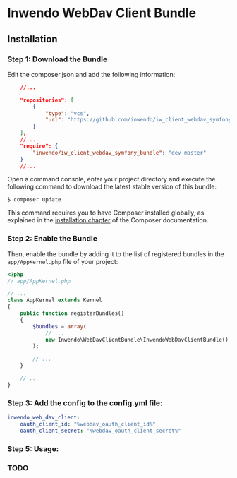 Inwendo WebDav Client Bundle
========================

Installation
------------

### Step 1: Download the Bundle

Edit the composer.json and add the following information:

````json
    //...

    "repositories": [
        {
            "type": "vcs",
            "url": "https://github.com/inwendo/iw_client_webdav_symfony_bundle"
        }
    ],
    //...
    "require": {
        "inwendo/iw_client_webdav_symfony_bundle": "dev-master"
    }
    //...
````

Open a command console, enter your project directory and execute the
following command to download the latest stable version of this bundle:

```console
$ composer update
```

This command requires you to have Composer installed globally, as explained
in the [installation chapter](https://getcomposer.org/doc/00-intro.md)
of the Composer documentation.

### Step 2: Enable the Bundle

Then, enable the bundle by adding it to the list of registered bundles
in the `app/AppKernel.php` file of your project:

```php
<?php
// app/AppKernel.php

// ...
class AppKernel extends Kernel
{
    public function registerBundles()
    {
        $bundles = array(
            // ...
            new Inwendo\WebDavClientBundle\InwendoWebDavClientBundle(),
        );

        // ...
    }

    // ...
}
```

### Step 3: Add the config to the config.yml file:

```yaml
inwendo_web_dav_client:
    oauth_client_id: "%webdav_oauth_client_id%"
    oauth_client_secret: "%webdav_oauth_client_secret%"
```

### Step 5: Usage:

### TODO
